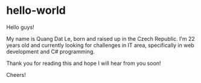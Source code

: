 # hello-world

Hello guys!

My name is Quang Dat Le, born and raised up in the Czech Republic. I'm 22 years old and currently looking for challenges in IT area, specifically in web development and C# programming.

Thank you for reading this and hope I will hear from you soon!

Cheers!
